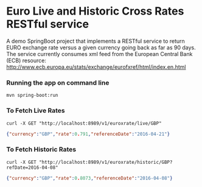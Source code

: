 # Euro Live and Historic Cross Rates RESTful service
A demo SpringBoot project that implements a RESTful service to return EURO exchange rate versus a given currency going back as far as 90 days. The service currently consumes xml feed from the European Central Bank (ECB) resource: http://www.ecb.europa.eu/stats/exchange/eurofxref/html/index.en.html

### Running the app on command line
```
mvn spring-boot:run
```


### To Fetch Live Rates
```
curl -X GET "http://localhost:8989/v1/euroxrate/live/GBP"
```

```json
{"currency":"GBP","rate":0.791,"referenceDate":"2016-04-21"}
```

### To Fetch Historic Rates
```
curl -X GET "http://localhost:8989/v1/euroxrate/historic/GBP?refDate=2016-04-08"
```

```json
{"currency":"GBP","rate":0.8073,"referenceDate":"2016-04-08"}
```
